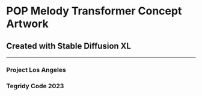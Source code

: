 # POP Melody Transformer Concept Artwork

## Created with Stable Diffusion XL

***

### Project Los Angeles
### Tegridy Code 2023

